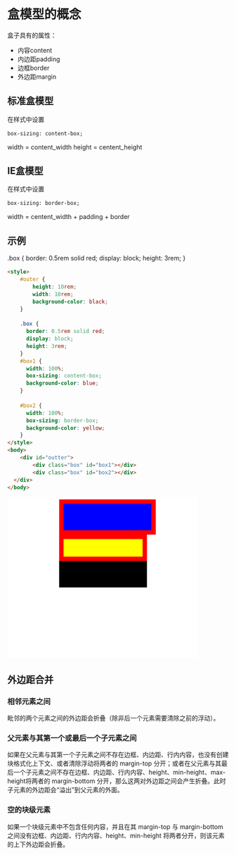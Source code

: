 # 盒模型的概念
盒子具有的属性：
* 内容content
* 内边距padding
* 边框border
* 外边距margin
## 标准盒模型
在样式中设置
```html
box-sizing: content-box;
```
width = content_width 
height = centent_height

## IE盒模型
在样式中设置
```html
box-sizing: border-box;
```
width = centent_width + padding + border 

## 示例

.box {
      border: 0.5rem solid red;
      display: block;
      height: 3rem;
    }

```html
<style>
    #outer {
        height: 10rem;
        width: 10rem;
        background-color: black;
    }
    
    .box {
      border: 0.5rem solid red;
      display: block;
      height: 3rem;
    }
	#box1 {
      width: 100%;
      box-sizing: content-box;
      background-color: blue;
    }

    #box2 {
      width: 100%;
      box-sizing: border-box;
      background-color: yellow;
    }
</style>
<body>
    <div id="outter">
    	<div class="box" id="box1"></div>
    	<div class="box" id="box2"></div>
  </div>
</body>
```
![结果展示](https://github.com/ch4zzzzz/FrontendKnowledge/raw/master/img/box-sizing.png)

## 外边距合并

### 相邻元素之间
毗邻的两个元素之间的外边距会折叠（除非后一个元素需要清除之前的浮动）。
### 父元素与其第一个或最后一个子元素之间
如果在父元素与其第一个子元素之间不存在边框、内边距、行内内容，也没有创建块格式化上下文、或者清除浮动将两者的 margin-top 分开；或者在父元素与其最后一个子元素之间不存在边框、内边距、行内内容、height、min-height、max-height将两者的 margin-bottom 分开，那么这两对外边距之间会产生折叠。此时子元素的外边距会“溢出”到父元素的外面。
### 空的块级元素
如果一个块级元素中不包含任何内容，并且在其 margin-top 与 margin-bottom 之间没有边框、内边距、行内内容、height、min-height 将两者分开，则该元素的上下外边距会折叠。
